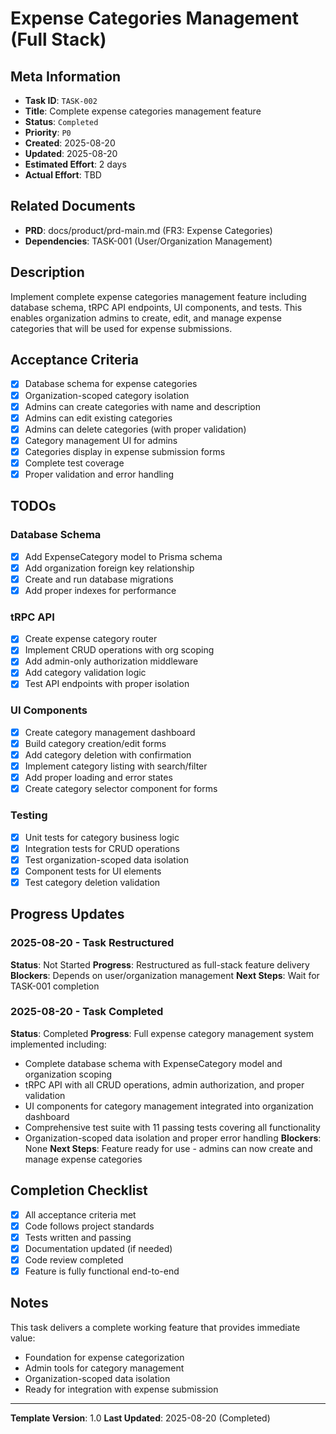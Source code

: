 # Expense Categories Management (Full Stack)

## Meta Information

- **Task ID**: `TASK-002`
- **Title**: Complete expense categories management feature
- **Status**: `Completed`
- **Priority**: `P0`
- **Created**: 2025-08-20
- **Updated**: 2025-08-20
- **Estimated Effort**: 2 days
- **Actual Effort**: TBD

## Related Documents

- **PRD**: docs/product/prd-main.md (FR3: Expense Categories)
- **Dependencies**: TASK-001 (User/Organization Management)

## Description

Implement complete expense categories management feature including database schema, tRPC API endpoints, UI components, and tests. This enables organization admins to create, edit, and manage expense categories that will be used for expense submissions.

## Acceptance Criteria

- [x] Database schema for expense categories
- [x] Organization-scoped category isolation
- [x] Admins can create categories with name and description
- [x] Admins can edit existing categories
- [x] Admins can delete categories (with proper validation)
- [x] Category management UI for admins
- [x] Categories display in expense submission forms
- [x] Complete test coverage
- [x] Proper validation and error handling

## TODOs

### Database Schema
- [x] Add ExpenseCategory model to Prisma schema
- [x] Add organization foreign key relationship
- [x] Create and run database migrations
- [x] Add proper indexes for performance

### tRPC API
- [x] Create expense category router
- [x] Implement CRUD operations with org scoping
- [x] Add admin-only authorization middleware
- [x] Add category validation logic
- [x] Test API endpoints with proper isolation

### UI Components
- [x] Create category management dashboard
- [x] Build category creation/edit forms
- [x] Add category deletion with confirmation
- [x] Implement category listing with search/filter
- [x] Add proper loading and error states
- [x] Create category selector component for forms

### Testing
- [x] Unit tests for category business logic
- [x] Integration tests for CRUD operations
- [x] Test organization-scoped data isolation
- [x] Component tests for UI elements
- [x] Test category deletion validation

## Progress Updates

### 2025-08-20 - Task Restructured
**Status**: Not Started
**Progress**: Restructured as full-stack feature delivery
**Blockers**: Depends on user/organization management
**Next Steps**: Wait for TASK-001 completion

### 2025-08-20 - Task Completed
**Status**: Completed
**Progress**: Full expense category management system implemented including:
- Complete database schema with ExpenseCategory model and organization scoping
- tRPC API with all CRUD operations, admin authorization, and proper validation
- UI components for category management integrated into organization dashboard
- Comprehensive test suite with 11 passing tests covering all functionality
- Organization-scoped data isolation and proper error handling
**Blockers**: None
**Next Steps**: Feature ready for use - admins can now create and manage expense categories

## Completion Checklist

- [x] All acceptance criteria met
- [x] Code follows project standards
- [x] Tests written and passing
- [x] Documentation updated (if needed)
- [x] Code review completed
- [x] Feature is fully functional end-to-end

## Notes

This task delivers a complete working feature that provides immediate value:
- Foundation for expense categorization
- Admin tools for category management
- Organization-scoped data isolation
- Ready for integration with expense submission

---

**Template Version**: 1.0
**Last Updated**: 2025-08-20 (Completed)
